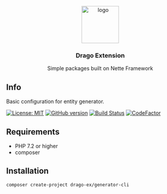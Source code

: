 <p align="center">
  <img src="https://avatars0.githubusercontent.com/u/11717487?s=400&u=40ecb522587ebbcfe67801ccb6f11497b259f84b&v=4" width="100" alt="logo">
</p>

<h3 align="center">Drago Extension</h3>
<p align="center">Simple packages built on Nette Framework</p>

## Info

Basic configuration for entity generator.

[![License: MIT](https://img.shields.io/badge/License-MIT-yellow.svg)](https://raw.githubusercontent.com/drago-ex/generator/master/license.md)
[![GitHub version](https://badge.fury.io/gh/drago-ex%2Fgenerator-cli.svg)](https://badge.fury.io/gh/drago-ex%2Fgenerator-cli)
[![Build Status](https://travis-ci.org/drago-ex/generator-cli.svg?branch=master)](https://travis-ci.org/drago-ex/generator-cli)
[![CodeFactor](https://www.codefactor.io/repository/github/drago-ex/generator-cli/badge)](https://www.codefactor.io/repository/github/drago-ex/generator-cli)

## Requirements

- PHP 7.2 or higher
- composer

## Installation

```
composer create-project drago-ex/generator-cli
```
